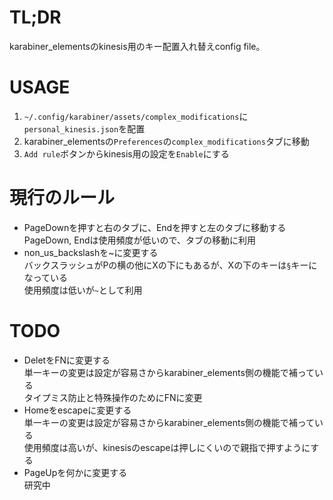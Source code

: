 # TL;DR

karabiner_elementsのkinesis用のキー配置入れ替えconfig file。

# USAGE

1. `~/.config/karabiner/assets/complex_modifications`に`personal_kinesis.json`を配置
2. karabiner_elementsの`Preferences`の`complex_modifications`タブに移動
3. `Add rule`ボタンからkinesis用の設定を`Enable`にする

# 現行のルール

* PageDownを押すと右のタブに、Endを押すと左のタブに移動する  
  PageDown, Endは使用頻度が低いので、タブの移動に利用
* non_us_backslashを~に変更する  
  バックスラッシュがPの横の他にXの下にもあるが、Xの下のキーは`§`キーになっている  
  使用頻度は低いが`~`として利用

# TODO

* DeletをFNに変更する  
  単一キーの変更は設定が容易さからkarabiner_elements側の機能で補っている  
  タイプミス防止と特殊操作のためにFNに変更
* Homeをescapeに変更する  
  単一キーの変更は設定が容易さからkarabiner_elements側の機能で補っている  
  使用頻度は高いが、kinesisのescapeは押しにくいので親指で押すようにする
* PageUpを何かに変更する  
  研究中

